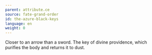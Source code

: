 ```yaml
---
parent: attribute.ce
source: fate-grand-order
id: the-azure-black-keys
language: en
weight: 0
---
```


Closer to an arrow than a sword.
The key of divine providence, which purifies the body and returns it to dust.
